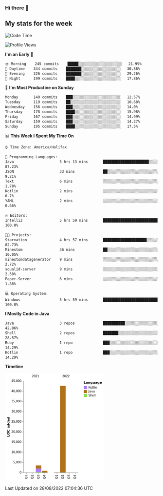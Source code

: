 ### Hi there 👋

## My stats for the week
<!--START_SECTION:waka-->
![Code Time](http://img.shields.io/badge/Code%20Time-390%20hrs%2055%20mins-blue)

![Profile Views](http://img.shields.io/badge/Profile%20Views-0-blue)

**I'm an Early 🐤** 

```text
🌞 Morning    245 commits    █████░░░░░░░░░░░░░░░░░░░░   21.99% 
🌆 Daytime    344 commits    ███████░░░░░░░░░░░░░░░░░░   30.88% 
🌃 Evening    326 commits    ███████░░░░░░░░░░░░░░░░░░   29.26% 
🌙 Night      199 commits    ████░░░░░░░░░░░░░░░░░░░░░   17.86%

```
📅 **I'm Most Productive on Sunday** 

```text
Monday       140 commits    ███░░░░░░░░░░░░░░░░░░░░░░   12.57% 
Tuesday      119 commits    ██░░░░░░░░░░░░░░░░░░░░░░░   10.68% 
Wednesday    156 commits    ███░░░░░░░░░░░░░░░░░░░░░░   14.0% 
Thursday     178 commits    ████░░░░░░░░░░░░░░░░░░░░░   15.98% 
Friday       167 commits    ███░░░░░░░░░░░░░░░░░░░░░░   14.99% 
Saturday     159 commits    ███░░░░░░░░░░░░░░░░░░░░░░   14.27% 
Sunday       195 commits    ████░░░░░░░░░░░░░░░░░░░░░   17.5%

```


📊 **This Week I Spent My Time On** 

```text
⌚︎ Time Zone: America/Halifax

💬 Programming Languages: 
Java                     5 hrs 13 mins       █████████████████████░░░░   87.23% 
JSON                     33 mins             ██░░░░░░░░░░░░░░░░░░░░░░░   9.21% 
Text                     6 mins              ░░░░░░░░░░░░░░░░░░░░░░░░░   1.78% 
Kotlin                   2 mins              ░░░░░░░░░░░░░░░░░░░░░░░░░   0.7% 
YAML                     2 mins              ░░░░░░░░░░░░░░░░░░░░░░░░░   0.66%

🔥 Editors: 
IntelliJ                 5 hrs 59 mins       █████████████████████████   100.0%

🐱‍💻 Projects: 
Starvation               4 hrs 57 mins       ████████████████████░░░░░   82.73% 
Minestom                 36 mins             ██░░░░░░░░░░░░░░░░░░░░░░░   10.05% 
minestomdatagenerator    9 mins              ░░░░░░░░░░░░░░░░░░░░░░░░░   2.72% 
squalid-server           9 mins              ░░░░░░░░░░░░░░░░░░░░░░░░░   2.58% 
Paper-Server             6 mins              ░░░░░░░░░░░░░░░░░░░░░░░░░   1.88%

💻 Operating System: 
Windows                  5 hrs 59 mins       █████████████████████████   100.0%

```

**I Mostly Code in Java** 

```text
Java                     3 repos             ██████████░░░░░░░░░░░░░░░   42.86% 
Shell                    2 repos             ███████░░░░░░░░░░░░░░░░░░   28.57% 
Ruby                     1 repo              ███░░░░░░░░░░░░░░░░░░░░░░   14.29% 
Kotlin                   1 repo              ███░░░░░░░░░░░░░░░░░░░░░░   14.29%

```


**Timeline**

![Chart not found](https://raw.githubusercontent.com/lyndseyy/lyndseyy/main/charts/bar_graph.png) 


 Last Updated on 28/08/2022 07:04:36 UTC
<!--END_SECTION:waka-->